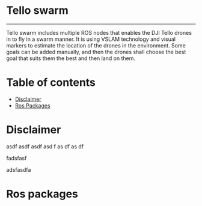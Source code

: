 # Tello swarm
***
Tello swarm includes multiple ROS nodes that enables the DJI Tello drones in to fly in a swarm manner. It is using VSLAM technology and visual markers to estimate the location of the drones in the environment. Some goals can be added manually, and then the drones shall choose the best goal that suits them the best and then land on them.


# Table of contents
+ [Disclaimer](#disclaimer)
+ [Ros Packages](#ros-packages)


# Disclaimer
asdf
asdf
asdf
asd
f
as
df
as
df


fadsfasf


adsfasdfa
# Ros packages
